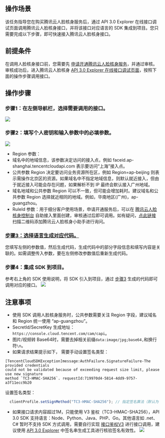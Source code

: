## 操作场景
该任务指导您在购买腾讯云人脸核身服务后，通过 API 3.0 Explorer 在线接口调试页面调用腾讯云人脸核身接口，并将该接口对应语言的 SDK 集成到项目。您只需要完成以下步骤，即可快速接入腾讯云人脸核身接口。

## 前提条件
在调用人脸核身接口前，您需要先 [申请开通腾讯云人脸核身服务](https://cloud.tencent.com/apply/p/shcgszvmppc)，并通过审核。
审核成功后，进入腾讯云人脸核身 [API 3.0 Explorer 在线接口调试页面](https://console.cloud.tencent.com/api/explorer?Product=faceid&Version=2018-03-01&Action=DetectAuth&SignVersion=)，按照下面的操作步骤调用接口。

## 操作步骤
### 步骤1：在左侧导航栏，选择需要调用的接口。
![](https://main.qcloudimg.com/raw/3125f746ac7c7b072149b4acd476697b.png)

### 步骤2：填写个人密钥和输入参数中的必填参数。
![](https://main.qcloudimg.com/raw/1be14e17dfef3318aca8b169ffae6cb7.png)
 - Region 参数：
  - 域名中的地域信息，该参数决定访问的接入点，例如 faceid.ap-shanghai.tencentcloudapi.com 表示要访问“上海”接入点。
  - 公共参数 Region 决定要访问业务资源所在区，例如 Region=ap-beijing 则表示需操作北京区的资源。如果域名中不指定地域信息，则默认就近接入，但由于就近接入可能会存在问题，如果解析不到 IP 最终会默认接入广州地域。
  - 域名地域和公共参数 Region 可以不一致，但可能会增加耗时。建议域名和公共参数 Region 选择就近相同的地域。例如，华南地区(广州)，ap-guangzhou。
 - RuleId 参数：用于细分客户使用场景，申请开通服务后，可以在 [腾讯云人脸核身控制台](https://console.cloud.tencent.com/faceid) 自助接入里面创建，审核通过后即可调用。如有疑问，[点此链接](https://cloud.tencent.com/document/product/1007/56130) 扫描二维码添加腾讯云人脸核身小助手进行询问。
 

### [步骤3：选择语言生成对应代码。](id:spans3)
您填写左侧的参数值，然后生成代码，生成代码中的部分字段信息和填写内容是关联的。如需调整传入参数，要在左侧修改参数值后重新生成代码。

### 步骤4：集成 SDK 到项目。
参考右上角的 SDK 使用说明，将 SDK 引入到项目，通过 [步骤3](#spans3) 生成的代码即可调用对应的接口。
![](https://main.qcloudimg.com/raw/095e4a83376ce59e09e80f0e9fa3a437.png)

## 注意事项
- 使用 SDK 调用人脸核身服务时，公共参数需要关注 Region 字段，建议域名和 Region 统一使用 “ap-guangzhou”。
- SecretId/SecretKey 生成地址：`https://console.cloud.tencent.com/cam/capi`。
- 图片/视频转 Base64时，需要去掉相关前缀`data:image/jpg;base64,`和换行符`\n`。
- 如果请求结果提示如下，  需要手动设置签名类型：
 ```
[TencentCloudSDKException]message:AuthFailure.SignatureFailure-The provided credentials
could not be validated because of exceeding request size limit, please use new signature 
method `TC3-HMAC-SHA256`. requestId:719970d4-5814-4dd9-9757-a3f11ecc9b20
```
设置签名类型：
``` js
  clientProfile.setSignMethod("TC3-HMAC-SHA256"); // 指定签名算法（默认为 HmacSHA256）
```
- 如果接口请求内容超过1M，只能使用 V3 鉴权（TC3-HMAC-SHA256），API 3.0 SDK 支持语言：Node、Python、Java、PHP、Go。其他语言如 .net、C# 暂时不支持 SDK 方式调用，需要自行实现 [接口鉴权V3](https://cloud.tencent.com/document/product/1007/31324) 进行接口调用，建议使用 [API 3.0 Explorer](https://console.cloud.tencent.com/api/explorer?Product=faceid&Version=2018-03-01&Action=GetActionSequence) 中签名串生成工具进行核验签名有效性。
![](https://main.qcloudimg.com/raw/2f83cb6a567ff6a0c2477a10c6feab8d.png)


 
